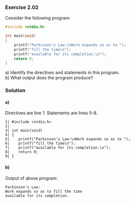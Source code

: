 ### Exercise 2.02
Consider the following program:
```c
#include <stdio.h>

int main(void)
{
	printf("Parkinson's Law:\nWork expands so as to ");
	printf("fill the time\n");
	printf("available for its completion.\n");
	return 0;
}
```
a) Identify the directives and statements in this program.  
b) What output does the program produce?

### Solution

#### a)
Directives are line 1.
Statements are lines 5-8.
```
1| #include <stdio.h>
2| 
3| int main(void)
4| {
5|    printf("Parkinson's Law:\nWork expands so as to ");
6|    printf("fill the time\n");
7|    printf("available for its completion.\n");
8|    return 0;
9| }
```

#### b)
Output of above program:
```
Parkinson's Law:
Work expands so as to fill the time
available for its completion.
```
